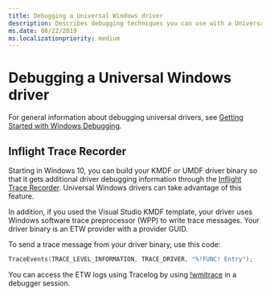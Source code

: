 ```yaml
---
title: Debugging a Universal Windows driver 
description: Describes debugging techniques you can use with a Universal Windows driver, in particular the Inflight Trace Recorder.
ms.date: 08/22/2019
ms.localizationpriority: medium
---
```


# Debugging a Universal Windows driver 

For general information about debugging universal drivers, see [Getting Started with Windows Debugging](https://docs.microsoft.com/windows-hardware/drivers/debugger/getting-started-with-windows-debugging).

## Inflight Trace Recorder

Starting in Windows 10, you can build your KMDF or UMDF driver binary so that it gets additional driver debugging information through the [Inflight Trace Recorder](https://docs.microsoft.com/windows-hardware/drivers/devtest/using-wpp-recorder). Universal Windows drivers can take advantage of this feature.

In addition, if you used the Visual Studio KMDF template, your driver uses Windows software trace preprocessor (WPP) to write trace messages. Your driver binary is an ETW provider with a provider GUID.

To send a trace message from your driver binary, use this code:

   ```cpp
   TraceEvents(TRACE_LEVEL_INFORMATION, TRACE_DRIVER, "%!FUNC! Entry");
   ```

You can access the ETW logs using Tracelog by using [!wmitrace](https://docs.microsoft.com/windows-hardware/drivers/debugger/wmi-tracing-extensions--wmitrace-dll-) in a debugger session.

